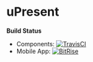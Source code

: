 # uPresent

**Build Status**
- Components: [![TravisCI](https://api.travis-ci.com/rajan123456/uPresent.svg?branch=master)](https://api.travis-ci.com/rajan123456/uPresent.svg?branch=master)
- Mobile App: [![BitRise](https://app.bitrise.io/app/94539fb2e1e99188/status.svg?token=UdpO7BVErEwwgVQ-IR-PRQ&branch=master)](https://app.bitrise.io/app/94539fb2e1e99188/status.svg?token=UdpO7BVErEwwgVQ-IR-PRQ&branch=master)
